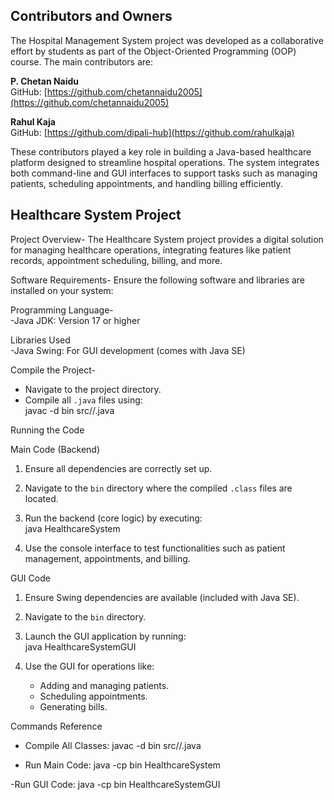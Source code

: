 ## Contributors and Owners

The Hospital Management System project was developed as a collaborative effort by students as part of the Object-Oriented Programming (OOP) course. The main contributors are:

**P. Chetan Naidu**  
GitHub: [https://github.com/chetannaidu2005](https://github.com/chetannaidu2005)

**Rahul Kaja**  
GitHub: [https://github.com/dipali-hub](https://github.com/rahulkaja)

These contributors played a key role in building a Java-based healthcare platform designed to streamline hospital operations. The system integrates both command-line and GUI interfaces to support tasks such as managing patients, scheduling appointments, and handling billing efficiently.


## Healthcare System Project 
Project Overview-
The Healthcare System project provides a digital solution for managing healthcare operations, integrating features like patient records, appointment scheduling, billing, and more.

Software Requirements- 
Ensure the following software and libraries are installed on your system:  

Programming Language-  
-Java JDK: Version 17 or higher 

Libraries Used  
-Java Swing: For GUI development (comes with Java SE)  
  
Compile the Project-  

- Navigate to the project directory.  
- Compile all `.java` files using:  
      javac -d bin src//.java
       
Running the Code

Main Code (Backend)  

1. Ensure all dependencies are correctly set up.  
2. Navigate to the `bin` directory where the compiled `.class` files are located.  
3. Run the backend (core logic) by executing:  
    java HealthcareSystem
     
4. Use the console interface to test functionalities such as patient management, appointments, and billing.  

GUI Code 

1. Ensure Swing dependencies are available (included with Java SE).  
2. Navigate to the `bin` directory.  
3. Launch the GUI application by running:  
   java HealthcareSystemGUI

4. Use the GUI for operations like:  
   - Adding and managing patients.  
   - Scheduling appointments.  
   - Generating bills.  


Commands Reference  

- Compile All Classes: 
  javac -d bin src//.java
    
- Run Main Code: 
  java -cp bin HealthcareSystem
   
-Run GUI Code: 
  java -cp bin HealthcareSystemGUI
   

